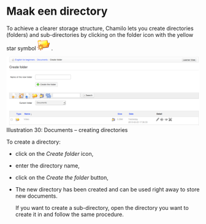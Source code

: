 # Maak een directory

To achieve a clearer storage structure, Chamilo lets you create directories \(folders\) and sub-directories by clicking on the folder icon with the yellow star symbol ![](../../.gitbook/assets/graphics114%20%283%29.png) .

![](../../.gitbook/assets/images32%20%288%29.png)Illustration 30: Documents – creating directories

To create a directory:

* click on the _Create folder_ icon,
* enter the directory name,
* click on the _Create the folder_ button,
* The new directory has been created and can be used right away to store new documents.

  If you want to create a sub-directory, open the directory you want to create it in and follow the same procedure.


